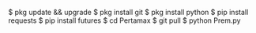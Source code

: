 $ pkg update && upgrade
    $ pkg install git
    $ pkg install python
    $ pip install requests
    $ pip install futures
    $ cd Pertamax
    $ git pull
    $ python Prem.py
